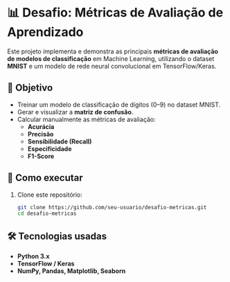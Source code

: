 # 📊 Desafio: Métricas de Avaliação de Aprendizado

Este projeto implementa e demonstra as principais **métricas de avaliação de modelos de classificação** em Machine Learning, utilizando o dataset **MNIST** e um modelo de rede neural convolucional em TensorFlow/Keras.

## 🎯 Objetivo

- Treinar um modelo de classificação de dígitos (0–9) no dataset MNIST.  
- Gerar e visualizar a **matriz de confusão**.  
- Calcular manualmente as métricas de avaliação:
  - **Acurácia**
  - **Precisão**
  - **Sensibilidade (Recall)**
  - **Especificidade**
  - **F1-Score**

## 🚀 Como executar

1. Clone este repositório:
   ```bash
   git clone https://github.com/seu-usuario/desafio-metricas.git
   cd desafio-metricas
## 🛠️ Tecnologias usadas
- **Python 3.x**
- **TensorFlow / Keras**
- **NumPy, Pandas, Matplotlib, Seaborn**
